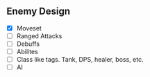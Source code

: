 ## Enemy Design
- [x] Moveset
- [ ] Ranged Attacks
- [ ] Debuffs
- [ ] Abilites
- [ ] Class like tags. Tank, DPS, healer, boss, etc.
- [ ] AI